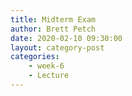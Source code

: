 ```yaml
---
title: Midterm Exam
author: Brett Petch
date: 2020-02-10 09:30:00
layout: category-post
categories: 
    - week-6
    - Lecture
---
```


